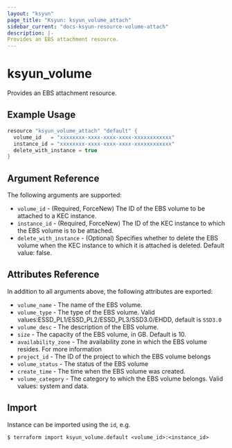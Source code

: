 ```yaml
---
layout: "ksyun"
page_title: "Ksyun: ksyun_volume_attach"
sidebar_current: "docs-ksyun-resource-volume-attach"
description: |-
Provides an EBS attachment resource.
---
```


# ksyun_volume

Provides an EBS attachment resource.

## Example Usage

```h
resource "ksyun_volume_attach" "default" {
  volume_id   = "xxxxxxxx-xxxx-xxxx-xxxx-xxxxxxxxxxxx"
  instance_id = "xxxxxxxx-xxxx-xxxx-xxxx-xxxxxxxxxxxx"
  delete_with_instance = true
}
```

## Argument Reference

The following arguments are supported:

* `volume_id` - (Required, ForceNew) The ID of the EBS volume to be attached to a KEC instance.
* `instance_id` - (Required, ForceNew) The ID of the KEC instance to which the EBS volume is to be attached.
* `delete_with_instance` - (Optional) Specifies whether to delete the EBS volume when the KEC instance to which it is attached is deleted. Default value: false.

## Attributes Reference

In addition to all arguments above, the following attributes are exported:

* `volume_name` - The name of the EBS volume.
* `volume_type` - The type of the EBS volume. Valid values:ESSD_PL1/ESSD_PL2/ESSD_PL3/SSD3.0/EHDD, default is `SSD3.0`
* `volume_desc` - The description of the EBS volume.
* `size` - The capacity of the EBS volume, in GB. Default is 10.
* `availability_zone` - The availability zone in which the EBS volume resides. For more information
* `project_id` - The ID of the project to which the EBS volume belongs
* `volume_status` - The status of the EBS volume
* `create_time` - The time when the EBS volume was created.
* `volume_category` - The category to which the EBS volume belongs. Valid values: system and data.

## Import

Instance can be imported using the `id`, e.g.

```
$ terraform import ksyun_volume.default <volume_id>:<instance_id>
```